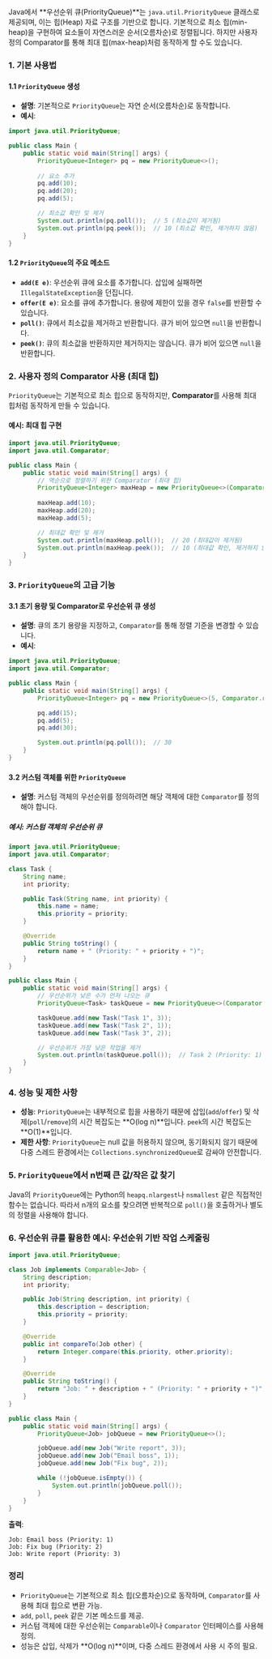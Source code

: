 Java에서 **우선순위 큐(PriorityQueue)**는 `java.util.PriorityQueue` 클래스로 제공되며, 이는 힙(Heap) 자료 구조를 기반으로 합니다. 기본적으로 최소 힙(min-heap)을 구현하여 요소들이 자연스러운 순서(오름차순)로 정렬됩니다. 하지만 사용자 정의 Comparator를 통해 최대 힙(max-heap)처럼 동작하게 할 수도 있습니다.

### 1. 기본 사용법

#### 1.1 `PriorityQueue` 생성
- **설명**: 기본적으로 `PriorityQueue`는 자연 순서(오름차순)로 동작합니다.
- **예시**:
```java
import java.util.PriorityQueue;

public class Main {
    public static void main(String[] args) {
        PriorityQueue<Integer> pq = new PriorityQueue<>();
        
        // 요소 추가
        pq.add(10);
        pq.add(20);
        pq.add(5);

        // 최소값 확인 및 제거
        System.out.println(pq.poll());  // 5 (최소값이 제거됨)
        System.out.println(pq.peek());  // 10 (최소값 확인, 제거하지 않음)
    }
}
```

#### 1.2 `PriorityQueue`의 주요 메소드
- **`add(E e)`**: 우선순위 큐에 요소를 추가합니다. 삽입에 실패하면 `IllegalStateException`을 던집니다.
- **`offer(E e)`**: 요소를 큐에 추가합니다. 용량에 제한이 있을 경우 `false`를 반환할 수 있습니다.
- **`poll()`**: 큐에서 최소값을 제거하고 반환합니다. 큐가 비어 있으면 `null`을 반환합니다.
- **`peek()`**: 큐의 최소값을 반환하지만 제거하지는 않습니다. 큐가 비어 있으면 `null`을 반환합니다.

### 2. 사용자 정의 Comparator 사용 (최대 힙)

`PriorityQueue`는 기본적으로 최소 힙으로 동작하지만, **Comparator**를 사용해 최대 힙처럼 동작하게 만들 수 있습니다.

#### 예시: 최대 힙 구현
```java
import java.util.PriorityQueue;
import java.util.Comparator;

public class Main {
    public static void main(String[] args) {
        // 역순으로 정렬하기 위한 Comparator (최대 힙)
        PriorityQueue<Integer> maxHeap = new PriorityQueue<>(Comparator.reverseOrder());
        
        maxHeap.add(10);
        maxHeap.add(20);
        maxHeap.add(5);

        // 최대값 확인 및 제거
        System.out.println(maxHeap.poll());  // 20 (최대값이 제거됨)
        System.out.println(maxHeap.peek());  // 10 (최대값 확인, 제거하지 않음)
    }
}
```

### 3. `PriorityQueue`의 고급 기능

#### 3.1 초기 용량 및 Comparator로 우선순위 큐 생성
- **설명**: 큐의 초기 용량을 지정하고, `Comparator`를 통해 정렬 기준을 변경할 수 있습니다.
- **예시**:
```java
import java.util.PriorityQueue;
import java.util.Comparator;

public class Main {
    public static void main(String[] args) {
        PriorityQueue<Integer> pq = new PriorityQueue<>(5, Comparator.reverseOrder());

        pq.add(15);
        pq.add(5);
        pq.add(30);

        System.out.println(pq.poll());  // 30
    }
}
```

#### 3.2 커스텀 객체를 위한 `PriorityQueue`
- **설명**: 커스텀 객체의 우선순위를 정의하려면 해당 객체에 대한 `Comparator`를 정의해야 합니다.
  
##### 예시: 커스텀 객체의 우선순위 큐
```java
import java.util.PriorityQueue;
import java.util.Comparator;

class Task {
    String name;
    int priority;

    public Task(String name, int priority) {
        this.name = name;
        this.priority = priority;
    }

    @Override
    public String toString() {
        return name + " (Priority: " + priority + ")";
    }
}

public class Main {
    public static void main(String[] args) {
        // 우선순위가 낮은 수가 먼저 나오는 큐
        PriorityQueue<Task> taskQueue = new PriorityQueue<>(Comparator.comparingInt(task -> task.priority));

        taskQueue.add(new Task("Task 1", 3));
        taskQueue.add(new Task("Task 2", 1));
        taskQueue.add(new Task("Task 3", 2));

        // 우선순위가 가장 낮은 작업을 제거
        System.out.println(taskQueue.poll());  // Task 2 (Priority: 1)
    }
}
```

### 4. 성능 및 제한 사항
- **성능**: `PriorityQueue`는 내부적으로 힙을 사용하기 때문에 삽입(`add`/`offer`) 및 삭제(`poll`/`remove`)의 시간 복잡도는 **O(log n)**입니다. `peek`의 시간 복잡도는 **O(1)**입니다.
- **제한 사항**: `PriorityQueue`는 null 값을 허용하지 않으며, 동기화되지 않기 때문에 다중 스레드 환경에서는 `Collections.synchronizedQueue`로 감싸야 안전합니다.

### 5. `PriorityQueue`에서 n번째 큰 값/작은 값 찾기
Java의 `PriorityQueue`에는 Python의 `heapq.nlargest`나 `nsmallest` 같은 직접적인 함수는 없습니다. 따라서 n개의 요소를 찾으려면 반복적으로 `poll()`을 호출하거나 별도의 정렬을 사용해야 합니다.

### 6. 우선순위 큐를 활용한 예시: 우선순위 기반 작업 스케줄링

```java
import java.util.PriorityQueue;

class Job implements Comparable<Job> {
    String description;
    int priority;

    public Job(String description, int priority) {
        this.description = description;
        this.priority = priority;
    }

    @Override
    public int compareTo(Job other) {
        return Integer.compare(this.priority, other.priority);
    }

    @Override
    public String toString() {
        return "Job: " + description + " (Priority: " + priority + ")";
    }
}

public class Main {
    public static void main(String[] args) {
        PriorityQueue<Job> jobQueue = new PriorityQueue<>();

        jobQueue.add(new Job("Write report", 3));
        jobQueue.add(new Job("Email boss", 1));
        jobQueue.add(new Job("Fix bug", 2));

        while (!jobQueue.isEmpty()) {
            System.out.println(jobQueue.poll());
        }
    }
}
```
**출력**:
```
Job: Email boss (Priority: 1)
Job: Fix bug (Priority: 2)
Job: Write report (Priority: 3)
```

### 정리
- `PriorityQueue`는 기본적으로 최소 힙(오름차순)으로 동작하며, `Comparator`를 사용해 최대 힙으로 변환 가능.
- `add`, `poll`, `peek` 같은 기본 메소드를 제공.
- 커스텀 객체에 대한 우선순위는 `Comparable`이나 `Comparator` 인터페이스를 사용해 정의.
- 성능은 삽입, 삭제가 **O(log n)**이며, 다중 스레드 환경에서 사용 시 주의 필요.
